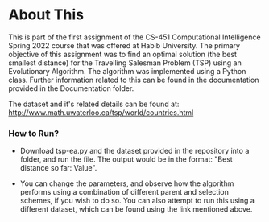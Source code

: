 # About This
This is part of the first assignment of the CS-451 Computational Intelligence Spring 2022 course that was offered at Habib University. The primary objective of this assignment was to find an optimal solution (the best smallest distance) for the Travelling Salesman Problem (TSP) using an Evolutionary Algorithm. The algorithm was implemented using a Python class. Further information related to this can be found in the documentation provided in the Documentation folder. 

The dataset and it's related details can be found at: http://www.math.uwaterloo.ca/tsp/world/countries.html

<h3>How to Run?</h3>

  - Download tsp-ea.py and the dataset provided in the repository into a folder, and run the file. The output would be in the format: "Best distance so far: Value". 

  - You can change the parameters, and observe how the algorithm performs using a combination of different parent and selection schemes, if you wish to do so. You can also attempt to run this using a different dataset, which can be found using the link mentioned above. 
  
  
  
